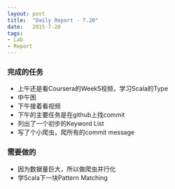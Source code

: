 ```yaml
---
layout: post
title:  "Daily Report - 7.20"
date:   2015-7-20
tags:
- Lab
- Report
---
```


### 完成的任务
* 上午还是看Coursera的Week5视频，学习Scala的Type
* 中午困
* 下午接着看视频
* 下午的主要任务是在github上找commit
* 列出了一个初步的Keyword List
* 写了个小爬虫，爬所有的commit message

### 需要做的
* 因为数据量巨大，所以做爬虫并行化
* 学Scala下一块Pattern Matching




